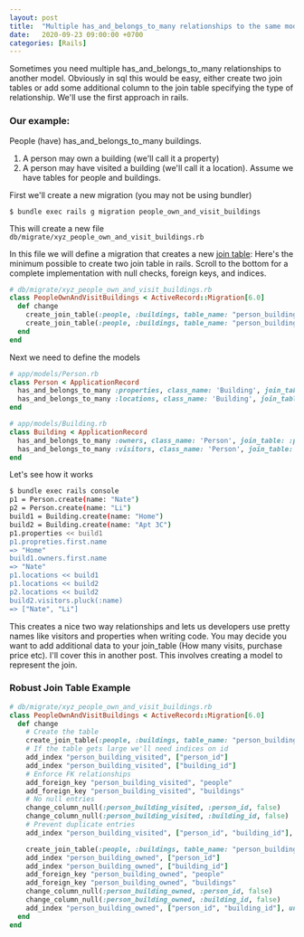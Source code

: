 ```yaml
---
layout: post
title:  "Multiple has_and_belongs_to_many relationships to the same model rails"
date:   2020-09-23 09:00:00 +0700
categories: [Rails]
---
```


Sometimes you need multiple has_and_belongs_to_many relationships to another model. Obviously in sql this would be easy, either create two join tables
or add some additional column to the join table specifying the type of relationship. We'll use the first approach in rails.

### Our example:
People (have) has_and_belongs_to_many buildings.
1. A person may own a building (we'll call it a property)
2. A person may have visited a building (we'll call it a location).
Assume we have tables for people and buildings.

First we'll create a new migration (you may not be using bundler)
```
$ bundle exec rails g migration people_own_and_visit_buildings
```

This will create a new file `db/migrate/xyz_people_own_and_visit_buildings.rb`

In this file we will define a migration that creates a new [join table](https://apidock.com/rails/ActiveRecord/ConnectionAdapters/SchemaStatements/create_join_table):
Here's the minimum possible to create two join table in rails. Scroll to the bottom for a complete implementation with null checks, foreign keys, and indices.
```ruby
# db/migrate/xyz_people_own_and_visit_buildings.rb
class PeopleOwnAndVisitBuildings < ActiveRecord::Migration[6.0]
  def change
    create_join_table(:people, :buildings, table_name: "person_building_visited")
    create_join_table(:people, :buildings, table_name: "person_building_owned")
  end
end
```

Next we need to define the models
```ruby
# app/models/Person.rb
class Person < ApplicationRecord
  has_and_belongs_to_many :properties, class_name: 'Building', join_table: :person_building_owned
  has_and_belongs_to_many :locations, class_name: 'Building', join_table: :person_building_visited
end

# app/models/Building.rb
class Building < ApplicationRecord
  has_and_belongs_to_many :owners, class_name: 'Person', join_table: :person_building_owned
  has_and_belongs_to_many :visitors, class_name: 'Person', join_table: :person_building_visited
end
```

Let's see how it works
```bash
$ bundle exec rails console
p1 = Person.create(name: "Nate")
p2 = Person.create(name: "Li")
build1 = Building.create(name: "Home")
build2 = Building.create(name: "Apt 3C")
p1.properties << build1
p1.propreties.first.name
=> "Home"
build1.owners.first.name
=> "Nate"
p1.locations << build1
p1.locations << build2
p2.locations << build2
build2.visitors.pluck(:name)
=> ["Nate", "Li"]
```

This creates a nice two way relationships and lets us developers use pretty names like visitors and properties when writing code.
You may decide you want to add additional data to your join_table (How many visits, purchase price etc). I'll cover this in another post. This involves creating a model to represent the join.

### Robust Join Table Example

```ruby
# db/migrate/xyz_people_own_and_visit_buildings.rb
class PeopleOwnAndVisitBuildings < ActiveRecord::Migration[6.0]
  def change
    # Create the table  
    create_join_table(:people, :buildings, table_name: "person_building_visited")
    # If the table gets large we'll need indices on id  
    add_index "person_building_visited", ["person_id"]
    add_index "person_building_visited", ["building_id"]
    # Enforce FK relationships  
    add_foreign_key "person_building_visited", "people"
    add_foreign_key "person_building_visited", "buildings"
    # No null entries        
    change_column_null(:person_building_visited, :person_id, false)
    change_column_null(:person_building_visited, :building_id, false)
    # Prevent duplicate entries  
    add_index "person_building_visited", ["person_id", "building_id"], unique: true

    create_join_table(:people, :buildings, table_name: "person_building_owned")
    add_index "person_building_owned", ["person_id"]
    add_index "person_building_owned", ["building_id"]
    add_foreign_key "person_building_owned", "people"
    add_foreign_key "person_building_owned", "buildings"
    change_column_null(:person_building_owned, :person_id, false)
    change_column_null(:person_building_owned, :building_id, false)
    add_index "person_building_owned", ["person_id", "building_id"], unique: true
  end
end

```
 
